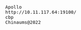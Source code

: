 <span  style="font-family: Simsun,serif; font-size: 17px; ">

~~~
Apollo
http://10.11.117.64:19100/
cbp
Chinaums@2022
~~~

</span>